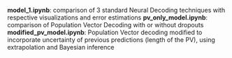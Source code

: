**model_1.ipynb**: comparison of 3 standard Neural Decoding techniques with respective visualizations and error estimations
**pv_only_model.ipynb**: comparison of Population Vector Decoding with or without dropouts 
**modified_pv_model.ipynb**: Population Vector decoding modified to incorporate uncertainty of previous predictions (length of the PV), using extrapolation and Bayesian inference
